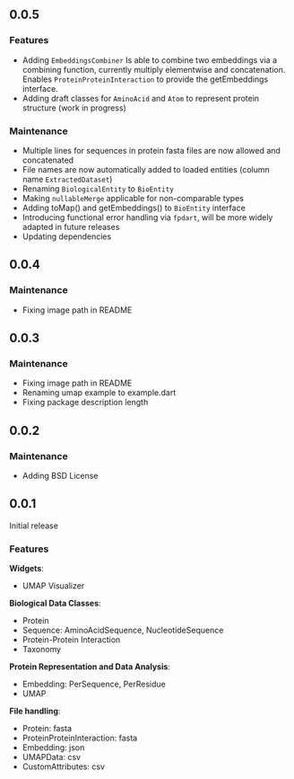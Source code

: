 ## 0.0.5

### Features
* Adding `EmbeddingsCombiner`
Is able to combine two embeddings via a combining function, currently multiply elementwise and concatenation. 
Enables `ProteinProteinInteraction` to provide the getEmbeddings interface.
* Adding draft classes for `AminoAcid` and `Atom` to represent protein structure (work in progress)

### Maintenance
* Multiple lines for sequences in protein fasta files are now allowed and concatenated
* File names are now automatically added to loaded entities (column name `ExtractedDataset`)
* Renaming `BiologicalEntity` to `BioEntity`
* Making `nullableMerge` applicable for non-comparable types
* Adding toMap() and getEmbeddings() to `BioEntity` interface
* Introducing functional error handling via `fpdart`, will be more widely adapted in future releases
* Updating dependencies

## 0.0.4

### Maintenance
* Fixing image path in README

## 0.0.3

### Maintenance
* Fixing image path in README
* Renaming umap example to example.dart
* Fixing package description length

## 0.0.2

### Maintenance
* Adding BSD License

## 0.0.1

Initial release

### Features
**Widgets**:
* UMAP Visualizer

**Biological Data Classes**:
* Protein
* Sequence: AminoAcidSequence, NucleotideSequence
* Protein-Protein Interaction
* Taxonomy

**Protein Representation and Data Analysis**:
* Embedding: PerSequence, PerResidue
* UMAP

**File handling**:
* Protein: fasta
* ProteinProteinInteraction: fasta
* Embedding: json
* UMAPData: csv
* CustomAttributes: csv
